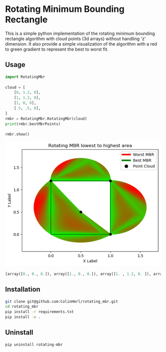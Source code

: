 # Rotating Minimum Bounding Rectangle

This is a simple python implementation of the rotating minimum bounding rectangle algorithm with cloud points (3d arrays) without handling 'z' dimension. It also provide a simple visualization of the algorithm with a red to green gradient to represent the best to worst fit.



## Usage

```python
import RotatingMbr

cloud = [
    [0, 1.2, 0],
    [1, 1.2, 0],
    [1, 0, 0],
    [.5, .5, 0],
]
rmbr = RotatingMbr.RotatingMbr(cloud)
print(rmbr.bestMbrPoints)

rmbr.show()
``` 
![image](img/output.png)
```python
[array([0., 0., 0.]), array([1., 0., 0.]), array([1. , 1.2, 0. ]), array([0. , 1.2, 0. ])]
```


## Installation

```bash
git clone git@github.com:ColinHmrl/rotating_mbr.git
cd rotating_mbr
pip install -r requirements.txt
pip install -e .
```


## Uninstall 

```bash
pip uninstall rotating-mbr
``` 

